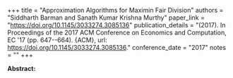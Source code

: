 +++
title = "Approximation Algorithms for Maximin Fair Division"
authors = "Siddharth Barman and Sanath Kumar Krishna Murthy"
paper_link = "https://doi.org/10.1145/3033274.3085136"
publication_details = "(2017). In Proceedings of the 2017 ACM Conference on Economics and Computation,  EC '17 (pp. 647--664). {ACM}, url: <a href='https://doi.org/10.1145/3033274.3085136' target='_blank'>https://doi.org/10.1145/3033274.3085136</a>."
conference_date = "2017"
notes = ""
+++

<b>Abstract:</b>
